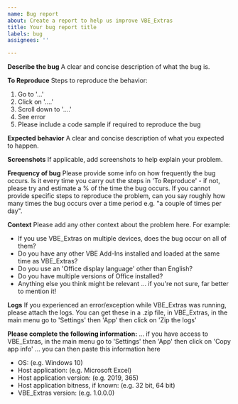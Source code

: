 ```yaml
---
name: Bug report
about: Create a report to help us improve VBE_Extras
title: Your bug report title
labels: bug
assignees: ''

---
```


**Describe the bug**
A clear and concise description of what the bug is.

**To Reproduce**
Steps to reproduce the behavior:
1. Go to '...'
2. Click on '....'
3. Scroll down to '....'
4. See error
5. Please include a code sample if required to reproduce the bug

**Expected behavior**
A clear and concise description of what you expected to happen.

**Screenshots**
If applicable, add screenshots to help explain your problem.

**Frequency of bug**
Please provide some info on how frequently the bug occurs. Is it every time you carry out the steps in 'To Reproduce' - if not, please try and estimate a % of the time the bug occurs. If you cannot provide specific steps to reproduce the problem, can you say roughly how many times the bug occurs over a time period e.g. "a couple of times per day".

**Context**
Please add any other context about the problem here. For example:
- If you use VBE_Extras on multiple devices, does the bug occur on all of them?
- Do you have any other VBE Add-Ins installed and loaded at the same time as VBE_Extras?
- Do you use an 'Office display language' other than English?
- Do you have multiple versions of Office installed?
- Anything else you think might be relevant ... if you're not sure, far better to mention it!

**Logs**
If you experienced an error/exception while VBE_Extras was running, please attach the logs. You can get these in a .zip file, in VBE_Extras, in the main menu go to 'Settings' then 'App' then click on 'Zip the logs'

**Please complete the following information:**
... if you have access to VBE_Extras, in the main menu go to 'Settings' then 'App' then click on 'Copy app info' ... you can then paste this information here
- OS: (e.g. Windows 10)
- Host application: (e.g. Microsoft Excel)
- Host application version: (e.g. 2019, 365)
- Host application bitness, if known: (e.g. 32 bit, 64 bit)
- VBE_Extras version: (e.g. 1.0.0.0)
